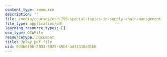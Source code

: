 ```yaml
---
content_type: resource
description: ''
file: /media/courses/esd-290-special-topics-in-supply-chain-management-spring-2005/0d4b6f6b3033492549b4ad31316a91b6_IqmrNUoiy7g.pdf
file_type: application/pdf
learning_resource_types: []
ocw_type: OCWFile
resourcetype: Document
title: 3play pdf file
uid: 0d4b6f6b-3033-4925-49b4-ad31316a91b6
---
```

